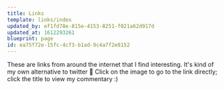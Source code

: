 ```yaml
---
title: Links
template: links/index
updated_by: ef1fd78e-815e-4153-8251-f021a62d917d
updated_at: 1612293261
blueprint: page
id: ea75f72e-15fc-4cf3-b1ad-9c4a7f2e8152
---
```

These are links from around the internet that I find interesting. It's kind of my own alternative to twitter 🤪 Click on the image to go to the link directly; click the title to view my commentary :)
